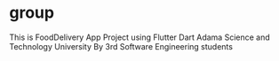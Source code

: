 # group
This is FoodDelivery App Project using Flutter Dart
Adama Science and Technology University
By 3rd Software Engineering students 
